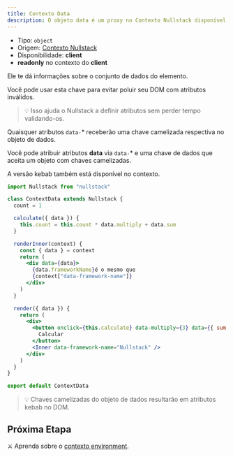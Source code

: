 ```yaml
---
title: Contexto Data
description: O objeto data é um proxy no Contexto Nullstack disponível no client e te dá informações sobre o conjunto de dados do elemento
---
```


- Tipo: `object`
- Origem: [Contexto Nullstack](/pt-br/contexto#----contexto-nullstack)
- Disponibilidade: **client**
- **readonly** no contexto do **client**

Ele te dá informações sobre o conjunto de dados do elemento.

Você pode usar esta chave para evitar poluir seu DOM com atributos inválidos.

> 💡 Isso ajuda o Nullstack a definir atributos sem perder tempo validando-os.

Quaisquer atributos `data-`\* receberão uma chave camelizada respectiva no objeto de dados.

Você pode atribuir atributos **data** via `data-`\* e uma chave de dados que aceita um objeto com chaves camelizadas.

A versão kebab também está disponível no contexto.

```jsx
import Nullstack from "nullstack"

class ContextData extends Nullstack {
  count = 1

  calculate({ data }) {
    this.count = this.count * data.multiply + data.sum
  }

  renderInner(context) {
    const { data } = context
    return (
      <div data={data}>
        {data.frameworkName}é o mesmo que
        {context["data-framework-name"]}
      </div>
    )
  }

  render({ data }) {
    return (
      <div>
        <button onclick={this.calculate} data-multiply={3} data={{ sum: 2 }}>
          Calcular
        </button>
        <Inner data-framework-name="Nullstack" />
      </div>
    )
  }
}

export default ContextData
```

> 💡 Chaves camelizadas do objeto de dados resultarão em atributos kebab no DOM.

## Próxima Etapa

⚔ Aprenda sobre o [contexto environment](/pt-br/contexto-environment).
